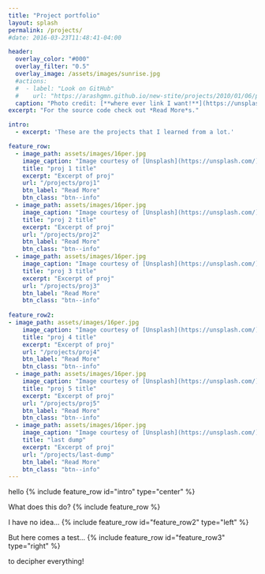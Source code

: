 ```yaml
---
title: "Project portfolio"
layout: splash
permalink: /projects/
#date: 2016-03-23T11:48:41-04:00

header:
  overlay_color: "#000"
  overlay_filter: "0.5"
  overlay_image: /assets/images/sunrise.jpg
  #actions:
  #  - label: "Look on GitHub"
  #    url: "https://arashgmn.github.io/new-stite/projects/2010/01/06/proj_dump1"
  caption: "Photo credit: [**where ever link I want!**](https://unsplash.com)"
excerpt: "For the source code check out *Read More*s."

intro: 
  - excerpt: 'These are the projects that I learned from a lot.'

feature_row:
  - image_path: assets/images/16per.jpg
    image_caption: "Image courtesy of [Unsplash](https://unsplash.com/)"
    title: "proj 1 title"
    excerpt: "Excerpt of proj"
    url: "/projects/proj1"
    btn_label: "Read More"
    btn_class: "btn--info"
  - image_path: assets/images/16per.jpg
    image_caption: "Image courtesy of [Unsplash](https://unsplash.com/)"
    title: "proj 2 title"
    excerpt: "Excerpt of proj"
    url: "/projects/proj2"
    btn_label: "Read More"
    btn_class: "btn--info"
  - image_path: assets/images/16per.jpg
    image_caption: "Image courtesy of [Unsplash](https://unsplash.com/)"
    title: "proj 3 title"
    excerpt: "Excerpt of proj"
    url: "/projects/proj3"
    btn_label: "Read More"
    btn_class: "btn--info"
  
feature_row2:
- image_path: assets/images/16per.jpg
    image_caption: "Image courtesy of [Unsplash](https://unsplash.com/)"
    title: "proj 4 title"
    excerpt: "Excerpt of proj"
    url: "/projects/proj4"
    btn_label: "Read More"
    btn_class: "btn--info"
  - image_path: assets/images/16per.jpg
    image_caption: "Image courtesy of [Unsplash](https://unsplash.com/)"
    title: "proj 5 title"
    excerpt: "Excerpt of proj"
    url: "/projects/proj5"
    btn_label: "Read More"
    btn_class: "btn--info"
  - image_path: assets/images/16per.jpg
    image_caption: "Image courtesy of [Unsplash](https://unsplash.com/)"
    title: "last dump"
    excerpt: "Excerpt of proj"
    url: "/projects/last-dump"
    btn_label: "Read More"
    btn_class: "btn--info"
---
```


hello
{% include feature_row id="intro" type="center" %}

What does this do?
{% include feature_row %}

I have no idea...
{% include feature_row id="feature_row2" type="left" %}

But here comes a test...
{% include feature_row id="feature_row3" type="right" %}

to decipher everything!

